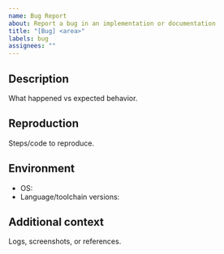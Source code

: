 ```yaml
---
name: Bug Report
about: Report a bug in an implementation or documentation
title: "[Bug] <area>"
labels: bug
assignees: ""
---
```


## Description
What happened vs expected behavior.

## Reproduction
Steps/code to reproduce.

## Environment
- OS:
- Language/toolchain versions:

## Additional context
Logs, screenshots, or references.
